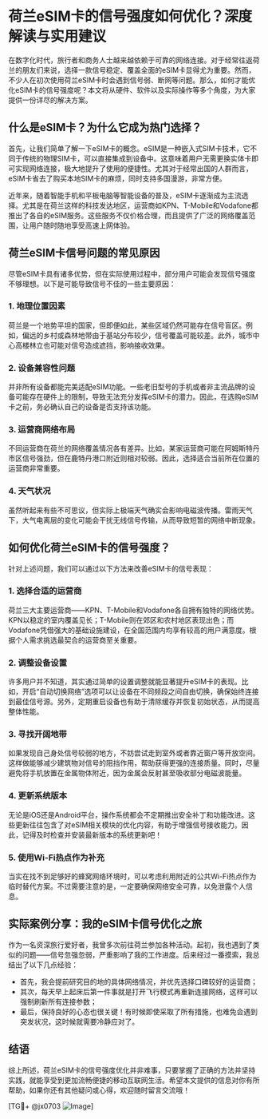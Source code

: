 # 荷兰eSIM卡的信号强度如何优化？深度解读与实用建议

在数字化时代，旅行者和商务人士越来越依赖于可靠的网络连接。对于经常往返荷兰的朋友们来说，选择一款信号稳定、覆盖全面的eSIM卡显得尤为重要。然而，不少人在初次使用荷兰eSIM卡时会遇到信号弱、断网等问题。那么，如何才能优化eSIM卡的信号强度呢？本文将从硬件、软件以及实际操作等多个角度，为大家提供一份详尽的解决方案。

## 什么是eSIM卡？为什么它成为热门选择？

首先，让我们简单了解一下eSIM卡的概念。eSIM是一种嵌入式SIM卡技术，它不同于传统的物理SIM卡，可以直接集成到设备中。这意味着用户无需更换实体卡即可实现网络连接，极大地提升了使用的便捷性。尤其对于经常出国的人群而言，eSIM卡省去了购买本地SIM卡的麻烦，同时支持多国漫游，非常方便。

近年来，随着智能手机和平板电脑等智能设备的普及，eSIM卡逐渐成为主流选择。尤其是在荷兰这样的科技发达地区，运营商如KPN、T-Mobile和Vodafone都推出了各自的eSIM服务。这些服务不仅价格合理，而且提供了广泛的网络覆盖范围，让用户随时随地享受高速上网体验。

## 荷兰eSIM卡信号问题的常见原因

尽管eSIM卡具有诸多优势，但在实际使用过程中，部分用户可能会发现信号强度不够理想。以下是可能导致信号不佳的一些主要原因：

### 1. **地理位置因素**
荷兰是一个地势平坦的国家，但即便如此，某些区域仍然可能存在信号盲区。例如，偏远的乡村或森林地带由于基站分布较少，信号覆盖可能较差。此外，城市中心高楼林立也可能对信号造成遮挡，影响接收效果。

### 2. **设备兼容性问题**
并非所有设备都能完美适配eSIM功能。一些老旧型号的手机或者非主流品牌的设备可能存在硬件上的限制，导致无法充分发挥eSIM卡的潜力。因此，在选购eSIM卡之前，务必确认自己的设备是否支持该功能。

### 3. **运营商网络布局**
不同运营商在荷兰的网络覆盖情况各有差异。比如，某家运营商可能在阿姆斯特丹市区信号强劲，但在鹿特丹港口附近则相对较弱。因此，选择适合当前所在位置的运营商非常重要。

### 4. **天气状况**
虽然听起来有些不可思议，但实际上极端天气确实会影响电磁波传播。雷雨天气下，大气电离层的变化可能会干扰无线信号传输，从而导致短暂的网络中断现象。

## 如何优化荷兰eSIM卡的信号强度？

针对上述问题，我们可以通过以下方法来改善eSIM卡的信号表现：

### 1. **选择合适的运营商**
荷兰三大主要运营商——KPN、T-Mobile和Vodafone各自拥有独特的网络优势。KPN以稳定的室内覆盖见长；T-Mobile则在郊区和农村地区表现出色；而Vodafone凭借强大的基础设施建设，在全国范围内均享有较高的用户满意度。根据个人需求挑选最契合的运营商至关重要。

### 2. **调整设备设置**
许多用户并不知道，其实通过简单的设置调整就能显著提升eSIM卡的表现。比如，开启“自动切换网络”选项可以让设备在不同频段之间自由切换，确保始终连接到最佳信号源。另外，定期重启设备也有助于清除缓存并恢复初始状态，从而提高整体性能。

### 3. **寻找开阔地带**
如果发现自己身处信号较弱的地方，不妨尝试走到室外或者靠近窗户等开放空间。这样做能够减少建筑物对信号的阻挡作用，帮助获得更强的连接质量。同时，尽量避免将手机放置在金属物体附近，因为金属会反射甚至吸收部分电磁波能量。

### 4. **更新系统版本**
无论是iOS还是Android平台，操作系统都会不定期推出安全补丁和功能改进。这些更新往往包含了对eSIM相关模块的优化内容，有助于增强信号接收能力。因此，记得及时检查并安装最新版本的系统更新吧！

### 5. **使用Wi-Fi热点作为补充**
当实在找不到足够好的蜂窝网络环境时，可以考虑利用附近的公共Wi-Fi热点作为临时替代方案。不过需要注意的是，一定要确保网络安全可靠，以免泄露个人信息。

## 实际案例分享：我的eSIM卡信号优化之旅

作为一名资深旅行爱好者，我曾多次前往荷兰参加各种活动。起初，我也遇到了类似的问题——信号忽强忽弱，严重影响了我的工作进度。后来经过一番摸索，我总结出了以下几点经验：

- 首先，我会提前研究目的地的具体网络情况，并优先选择口碑较好的运营商；
- 其次，每天早上起床后第一件事就是打开飞行模式再重新连接网络，这样可以强制刷新所有连接参数；
- 最后，保持良好的心态也很关键！有时候即使采取了所有措施，也难免会遇到突发状况，这时候就需要冷静应对了。

## 结语

综上所述，荷兰eSIM卡的信号强度优化并非难事，只要掌握了正确的方法并坚持实践，就能享受到更加流畅便捷的移动互联网生活。希望本文提供的信息对你有所帮助，如果你还有其他疑问或心得，欢迎随时留言交流哦！

[TG💪+ @jx0703 ![Image](https://github.com/user-attachments/assets/dbca1d08-cadb-493c-b0ec-ad6f7a83f270)]